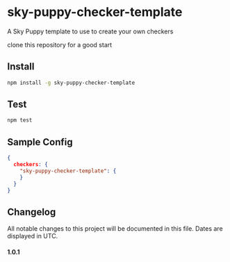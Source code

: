 # sky-puppy-checker-template
A Sky Puppy template to use to create your own checkers

clone this repository for a good start

## Install

```bash
npm install -g sky-puppy-checker-template
```
## Test

```bash
npm test
```

## Sample Config


```json
{
  checkers: {
    "sky-puppy-checker-template": {
    }
  }
}

```

## Changelog

All notable changes to this project will be documented in this file. Dates are displayed in UTC.

#### 1.0.1


